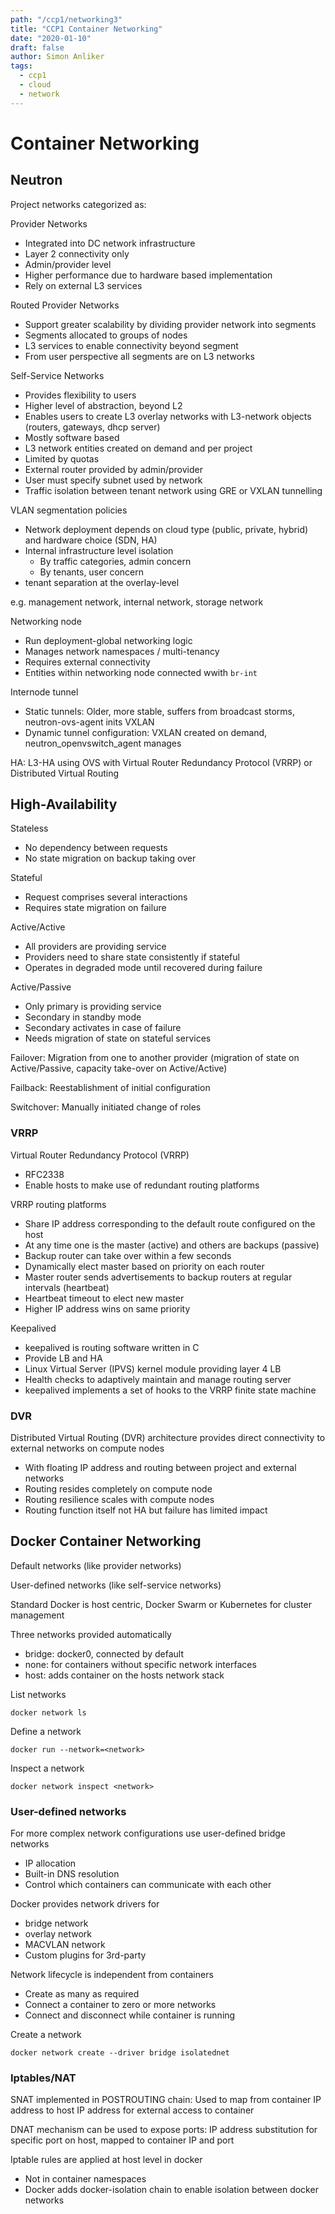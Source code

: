 ```yaml
---
path: "/ccp1/networking3"
title: "CCP1 Container Networking"
date: "2020-01-10"
draft: false
author: Simon Anliker
tags:
  - ccp1
  - cloud
  - network
---
```


<!-- CNET3 -->

# Container Networking

## Neutron

Project networks categorized as:

Provider Networks
- Integrated into DC network infrastructure
- Layer 2 connectivity only
- Admin/provider level
- Higher performance due to hardware based implementation
- Rely on external L3 services

Routed Provider Networks
- Support greater scalability by dividing provider network into segments
- Segments allocated to groups of nodes
- L3 services to enable connectivity beyond segment
- From user perspective all segments are on L3 networks

Self-Service Networks
- Provides flexibility to users
- Higher level of abstraction, beyond L2
- Enables users to create L3 overlay networks with L3-network objects (routers, gateways, dhcp server)
- Mostly software based
- L3 network entities created on demand and per project
- Limited by quotas
- External router provided by admin/provider
- User must specify subnet used by network
- Traffic isolation between tenant network using GRE or VXLAN tunnelling


VLAN segmentation policies
- Network deployment depends on cloud type (public, private, hybrid) and hardware choice (SDN, HA)
- Internal infrastructure level isolation
    - By traffic categories, admin concern
    - By tenants, user concern
- tenant separation at the overlay-level

e.g. management network, internal network, storage network

Networking node
- Run deployment-global networking logic
- Manages network namespaces / multi-tenancy
- Requires external connectivity
- Entities within networking node connected wwith `br-int`

Internode tunnel
- Static tunnels: Older, more stable, suffers from broadcast storms, neutron-ovs-agent inits VXLAN
- Dynamic tunnel configuration: VXLAN created on demand, neutron_openvswitch_agent manages

HA: L3-HA using OVS with Virtual Router Redundancy Protocol (VRRP) or Distributed Virtual Routing


## High-Availability

Stateless
- No dependency between requests
- No state migration on backup taking over

Stateful
- Request comprises several interactions
- Requires state migration on failure

Active/Active
- All providers are providing service
- Providers need to share state consistently if stateful
- Operates in degraded mode until recovered during failure

Active/Passive
- Only primary is providing service
- Secondary in standby mode
- Secondary activates in case of failure
- Needs migration of state on stateful services

Failover: Migration from one to another provider (migration of state on Active/Passive, capacity take-over on Active/Active)

Failback: Reestablishment of initial configuration

Switchover: Manually initiated change of roles


### VRRP

Virtual Router Redundancy Protocol (VRRP) 
- RFC2338
- Enable hosts to make use of redundant routing platforms

VRRP routing platforms
- Share IP address corresponding to the default route configured on the host
- At any time one is the master (active) and others are backups (passive)
- Backup router can take over within a few seconds
- Dynamically elect master based on priority on each router
- Master router sends advertisements to backup routers at regular intervals (heartbeat)
- Heartbeat timeout to elect new master
- Higher IP address wins on same priority

Keepalived
- keepalived is routing software written in C
- Provide LB and HA
- Linux Virtual Server (IPVS) kernel module providing layer 4 LB
- Health checks to adaptively maintain and manage routing server
- keepalived implements a set of hooks to the VRRP finite state machine 




### DVR

Distributed Virtual Routing (DVR) architecture provides direct connectivity to external networks on compute nodes
- With floating IP address and routing between project and external networks
- Routing resides completely on compute node
- Routing resilience scales with compute nodes
- Routing function itself not HA but failure has limited impact


## Docker Container Networking

Default networks (like provider networks)

User-defined networks (like self-service networks)

Standard Docker is host centric, Docker Swarm or Kubernetes for cluster management

Three networks provided automatically
- bridge: docker0, connected by default
- none: for containers without specific network interfaces
- host: adds container on the hosts network stack

List networks

    docker network ls
    
Define a network

    docker run --network=<network>
    
Inspect a network

    docker network inspect <network>
    
    
### User-defined networks

For more complex network configurations use user-defined bridge networks
- IP allocation
- Built-in DNS resolution
- Control which containers can communicate with each other

Docker provides network drivers for
- bridge network
- overlay network
- MACVLAN network
- Custom plugins for 3rd-party

Network lifecycle is independent from containers
- Create as many as required
- Connect a container to zero or more networks
- Connect and disconnect while container is running


Create a network

    docker network create --driver bridge isolatednet


### Iptables/NAT

SNAT implemented in POSTROUTING chain: Used to map from container IP address to host IP address for external access to container

DNAT mechanism can be used to expose ports: IP address substitution for specific port on host, mapped to container IP and port

Iptable rules are applied at host level in docker
- Not in container namespaces
- Docker adds docker-isolation chain to enable isolation between docker networks



